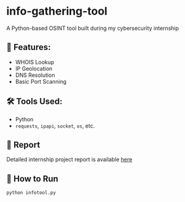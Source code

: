 # info-gathering-tool
A Python-based OSINT tool built during my cybersecurity internship

## 🔧 Features:
- WHOIS Lookup
- IP Geolocation
- DNS Resolution
- Basic Port Scanning

## 🛠️ Tools Used:
- Python
- `requests`, `ipapi`, `socket`, `os`, etc.

## 📄 Report
Detailed internship project report is available [here](InfoTool_Report_Kavisha.pdf)

## 🚀 How to Run

```bash
python infotool.py
